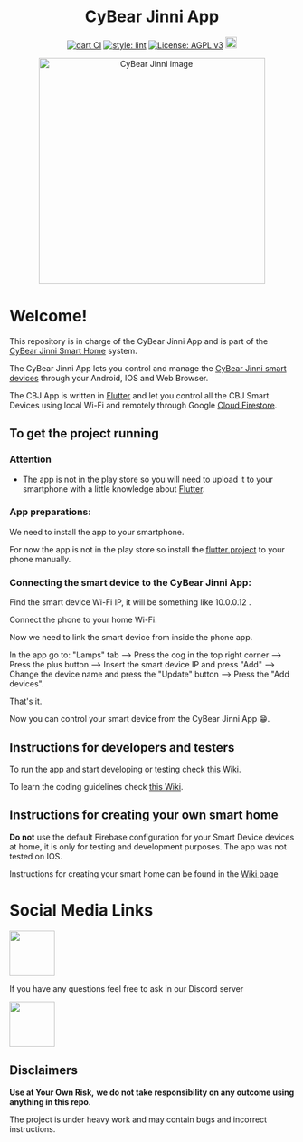 <h1 align="center">CyBear Jinni App</h1>

<div align="center">
  
[![dart CI](https://github.com/CyBear-Jinni/CBJ_App/workflows/Dart%20CI/badge.svg)](https://github.com/CyBear-Jinni/CBJ_App/actions?query=workflow%3A%22Dart+CI%22) [![style: lint](https://img.shields.io/badge/lint-1.3.0-blue)](https://pub.dev/packages/lint) [![License: AGPL v3](https://img.shields.io/badge/License-AGPL%20v3-blue.svg)](https://www.gnu.org/licenses/agpl-3.0) [<img src="https://badges.frapsoft.com/os/v1/open-source-200x33.png?v=103" height="20">](https://en.wikipedia.org/wiki/Open_source) 
</div>

[<div align="center"><img alt="CyBear Jinni image" height="400" src="https://user-images.githubusercontent.com/62209650/95081236-8e6cbd80-0719-11eb-99b9-8efc34e711b0.png">](https://github.com/CyBear-Jinni/CBJ_Smart-Home)
</div>

# Welcome!

This repository is in charge of the CyBear Jinni App and is part of the [CyBear Jinni Smart Home](https://github.com/CyBear-Jinni/CBJ_Smart-Home) system.

The CyBear Jinni App lets you control and manage the [CyBear Jinni smart devices](https://github.com/CyBear-Jinni/CBJ_Smart-Device) through your Android, IOS and Web Browser.

The CBJ App is written in [Flutter](https://flutter.dev) and let you control all the CBJ Smart Devices using local Wi-Fi and remotely through Google [Cloud Firestore](https://firebase.google.com/docs/firestore).


## To get the project running

### Attention

* The app is not in the play store so you will need to upload it to your smartphone with a little knowledge about [Flutter](https://flutter.dev).


### App preparations:

We need to install the app to your smartphone.

For now the app is not in the play store so install the [flutter project](https://github.com/CyBear-Jinni/CBJ_App/tree/dev/FlutterApp/cybear_jinni_flutter/cybear_jinni_flutter) to your phone manually.


### Connecting the smart device to the CyBear Jinni App:

Find the smart device Wi-Fi IP, it will be something like 10.0.0.12 .

Connect the phone to your home Wi-Fi.

Now we need to link the smart device from inside the phone app.

In the app go to: "Lamps" tab --> Press the cog in the top right corner --> Press the plus button --> Insert the smart device IP and press "Add" --> Change the device name and press the "Update" button --> Press the "Add devices".

That's it.

Now you can control your smart device from the CyBear Jinni App 😁.

## Instructions for developers and testers
To run the app and start developing or testing check [this Wiki](https://github.com/CyBear-Jinni/CBJ_App/wiki/Instructions-for-developers-and-testing).


To learn the coding guidelines check [this Wiki](https://github.com/CyBear-Jinni/CBJ_App/wiki/Coding-guidelines).


## Instructions for creating your own smart home
**Do not** use the default Firebase configuration for your Smart Device devices at home, it is only for testing and development purposes.
The app was not tested on IOS.


Instructions for creating your smart home can be found in the [Wiki page](https://github.com/CyBear-Jinni/CBJ_App/wiki/Instructions-for-developers)  


# Social Media Links

[<img src = "https://cdn.icon-icons.com/icons2/1099/PNG/512/1485482199-linkedin_78667.png" height = "80" >](https://www.linkedin.com/company/cybear-jinni)

If you have any questions feel free to ask in our Discord server 

[<img src="https://cdn.icon-icons.com/icons2/2108/PNG/512/discord_icon_130958.png" height="80">](https://discord.gg/mUXfwUY)


## Disclaimers

**Use at Your Own Risk,**
**we do not take responsibility on any outcome using anything in this repo.**

The project is under heavy work and may contain bugs and incorrect instructions.
